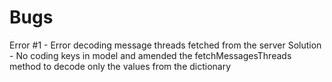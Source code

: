 #  Bugs

Error #1 - Error decoding message threads fetched from the server
Solution - No coding keys in model and amended the fetchMessagesThreads method to decode only the values from the dictionary
